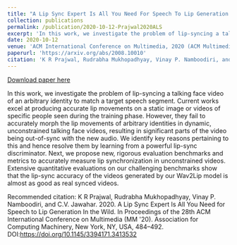 ```yaml
---
title: "A Lip Sync Expert Is All You Need For Speech To Lip Generation In The Wild"
collection: publications
permalink: /publication/2020-10-12-Prajwal2020ALS
excerpt: 'In this work, we investigate the problem of lip-syncing a talking face video of an arbitrary identity to match a target speech segment. Current works excel at producing accurate lip movements on a static image or videos of specific people seen during the training phase. However, they fail to accurately morph the lip movements of arbitrary identities in dynamic, unconstrained talking face videos, resulting in significant parts of the video being out-of-sync with the new audio. We identify key reasons pertaining to this and hence resolve them by learning from a powerful lip-sync discriminator. Next, we propose new, rigorous evaluation benchmarks and metrics to accurately measure lip synchronization in unconstrained videos. Extensive quantitative evaluations on our challenging benchmarks show that the lip-sync accuracy of the videos generated by our Wav2Lip model is almost as good as real synced videos.'
date: 2020-10-12
venue: 'ACM International Conference on Multimedia, 2020 (ACM Multimedia)'
paperurl: 'https://arxiv.org/abs/2008.10010'
citation: 'K R Prajwal, Rudrabha Mukhopadhyay, Vinay P. Namboodiri, and C.V. Jawahar. 2020. A Lip Sync Expert Is All You Need for Speech to Lip Generation In the Wild. In Proceedings of the 28th ACM International Conference on Multimedia (MM &apos;20). Association for Computing Machinery, New York, NY, USA, 484–492. DOI:https://doi.org/10.1145/3394171.3413532'
---
```


<a href='https://arxiv.org/abs/2008.10010'>Download paper here</a>

In this work, we investigate the problem of lip-syncing a talking face video of an arbitrary identity to match a target speech segment. Current works excel at producing accurate lip movements on a static image or videos of specific people seen during the training phase. However, they fail to accurately morph the lip movements of arbitrary identities in dynamic, unconstrained talking face videos, resulting in significant parts of the video being out-of-sync with the new audio. We identify key reasons pertaining to this and hence resolve them by learning from a powerful lip-sync discriminator. Next, we propose new, rigorous evaluation benchmarks and metrics to accurately measure lip synchronization in unconstrained videos. Extensive quantitative evaluations on our challenging benchmarks show that the lip-sync accuracy of the videos generated by our Wav2Lip model is almost as good as real synced videos.

Recommended citation: K R Prajwal, Rudrabha Mukhopadhyay, Vinay P. Namboodiri, and C.V. Jawahar. 2020. A Lip Sync Expert Is All You Need for Speech to Lip Generation In the Wild. In Proceedings of the 28th ACM International Conference on Multimedia (MM '20). Association for Computing Machinery, New York, NY, USA, 484–492. DOI:https://doi.org/10.1145/3394171.3413532